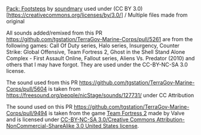 [Pack: Footsteps](https://freesound.org/people/soundmary/packs/7395/)  by [soundmary](https://freesound.org/people/soundmary/) used under (CC BY 3.0)[https://creativecommons.org/licenses/by/3.0/] / Multiple files made from original

All sounds added/remixed from this PR https://github.com/tgstation/TerraGov-Marine-Corps/pull/5261 are from the following games:
Call Of Duty series, Halo series, Insurgency, Counter Strike: Global Offensive, Team Fortress 2, Ghost in the Shell Stand Alone Complex - First Assault Online, Fallout series, Aliens Vs. Predator (2010) and others that I may have forgot.
They are used under the CC-BY-NC-SA 3.0 license.

The sound used from this PR https://github.com/tgstation/TerraGov-Marine-Corps/pull/5604 is taken from https://freesound.org/people/nicStage/sounds/127731/ under CC Attribution

The sound used on this PR https://github.com/tgstation/TerraGov-Marine-Corps/pull/9494 is taken from the game [Team Fortress 2](https://store.steampowered.com/app/440/Team_Fortress_2/) made by Valve and is licensed under [CC-BY-NC-SA 3.0/Creative Commons Attribution-NonCommercial-ShareAlike 3.0 United States license](https://creativecommons.org/licenses/by-nc-sa/3.0/us/).
